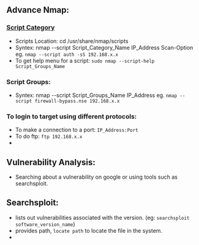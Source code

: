 ## Advance Nmap: 
### [Script Category](https://nmap.org/book/nse-usage.html)
- Scripts Location: cd /usr/share/nmap/scripts
- Syntex: nmap --script Script_Category_Name IP_Address Scan-Option eg. `nmap --script auth -sS 192.168.x.x`
- To get help menu for a script: `sudo nmap --script-help Script_Groups_Name`

### Script Groups:
- Syntex: nmap --script Script_Groups_Name IP_Address eg. `nmap --script firewall-bypass.nse 192.168.x.x`


### To login to target using different protocols:
- To make a connection to a port: `IP_Address:Port`
- To do ftp: `ftp 192.168.x.x`
- 

## Vulnerability Analysis:
- Searching about a vulnerability on google or using tools such as searchsploit.

## Searchsploit: 
- lists out vulnerabilities associated with the version. (eg: `searchsploit software_version_name`)
- provides path, `locate path` to locate the file in the system.
- 

